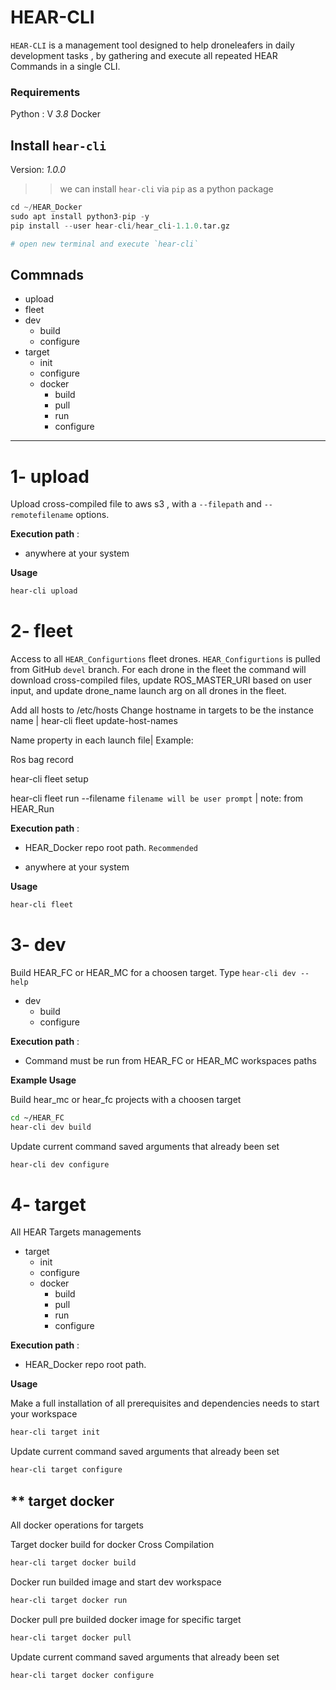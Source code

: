 
# HEAR-CLI


`HEAR-CLI` is a management tool designed to help droneleafers in daily development tasks , by gathering and execute all repeated HEAR Commands in a single CLI.


### Requirements
Python : V *3.8*
Docker

## Install `hear-cli`
 Version: *1.0.0*

>> we can install `hear-cli` via `pip` as a python package
```python
cd ~/HEAR_Docker
sudo apt install python3-pip -y
pip install --user hear-cli/hear_cli-1.1.0.tar.gz

# open new terminal and execute `hear-cli`
```

## Commnads
 - upload
 - fleet
 - dev
   - build
   - configure
 - target
    - init
    - configure
    - docker
      - build
      - pull
      - run
      - configure



---
# 1- upload 
Upload cross-compiled file to aws s3 , with a `--filepath` and `--remotefilename` options. 

**Execution path** :

- anywhere at your system

**Usage**
```bash
hear-cli upload
```

# 2- fleet
Access to all `HEAR_Configurtions` fleet drones. `HEAR_Configurtions` is pulled from GitHub `devel` branch. For each drone in the fleet the command will download cross-compiled files, update ROS_MASTER_URI based on user input, and update drone_name launch arg on all drones in the fleet.

Add all hosts to /etc/hosts
Change hostname in targets to be the instance name | hear-cli fleet update-host-names


Name property in each launch file| Example: 
<arg name="DRONE_NAME" /> 
<node name="$(arg DRONE_NAME)" pkg="flight_controller" type="window_node"  output="screen"/>

Ros bag record

hear-cli fleet setup

hear-cli fleet run --filename 
`filename will be user prompt` | note: from HEAR_Run

**Execution path** :

- HEAR_Docker repo root path. `Recommended`

- anywhere at your system

**Usage**
```bash
hear-cli fleet
```

# 3- dev 
Build HEAR_FC or HEAR_MC for a choosen target. Type `hear-cli dev --help` 

 - dev
   - build
   - configure

**Execution path** :

- Command must be run from HEAR_FC or HEAR_MC workspaces paths


**Example Usage**

Build hear_mc or hear_fc projects with a choosen target
```bash
cd ~/HEAR_FC
hear-cli dev build
```

Update current command saved arguments that already been set
```bash
hear-cli dev configure
```


# 4- target
All HEAR Targets managements

- target
    - init
    - configure
    - docker
      - build
      - pull
      - run
      - configure

**Execution path** :

- HEAR_Docker repo root path.


**Usage**

Make a full installation of all prerequisites and dependencies needs to start your workspace
```bash
hear-cli target init
```

Update current command saved arguments that already been set
```bash
hear-cli target configure
```
##  ** target docker
All docker operations for targets

Target docker build for docker Cross Compilation
```bash
hear-cli target docker build
```

Docker run builded image and start dev workspace
```bash
hear-cli target docker run
```

Docker pull pre builded docker image for specific target
```bash
hear-cli target docker pull
```

Update current command saved arguments that already been set
```bash
hear-cli target docker configure
```